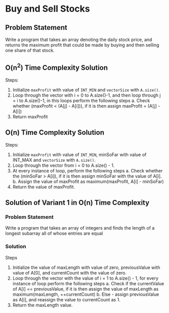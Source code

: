 # Buy and Sell Stocks

## Problem Statement

Write a program that takes an array denoting the daily stock price, and returns the maximum profit that could be made by buying and then selling one share of that stock.

## O(n<sup>2</sup>) Time Complexity Solution

Steps:

1. Initialize `maxProfit` with value of `INT_MIN` and `vectorSize` with `A.size()`.
2. Loop through the vector with i = 0 to A.size()-1, and then loop through j = i to A.size()-1, in this loops perform the following steps
   a. Check whether (maxProfit < (A[j] - A[i])), if it is then assign maxProfit = (A[j] - A[i])
3. Return maxProfit

## O(n) Time Complexity Solution

Steps:

1. Initialize `maxProfit` with value of `INT_MIN`, minSoFar with value of INT_MAX and `vectorSize` with `A.size()`.
2. Loop through the vector from i = 0 to A.size() - 1.
3. At every instance of loop, perform the following steps
   a. Check whether the (minSoFar > A[i]), if it is then assign minSoFar with the value of A[i].
   b. Assign the value of maxProfit as maximum(maxProfit, A[i] - minSoFar)
4. Return the value of maxProfit.

## Solution of Variant 1 in O(n) Time Complexity

### Problem Statement

Write a program that takes an array of integers and finds the length of a longest subarray all of whose entries are equal

### Solution

Steps

1. Initialize the value of maxLength with value of zero, previousValue with value of A[0], and currentCount with the value of zero.
2. Loop through the vector with the value of i = 1 to A.size() - 1, for every instance of loop perform the following steps
   a. Check if the currentValue of A[i] == previousValue, if it is then assign the value of maxLength as maximum(maxLength, ++currentCount)
   b. Else - assign previousValue as A[i], and reassign the value to currentCount as 1.
3. Return the maxLength value.
